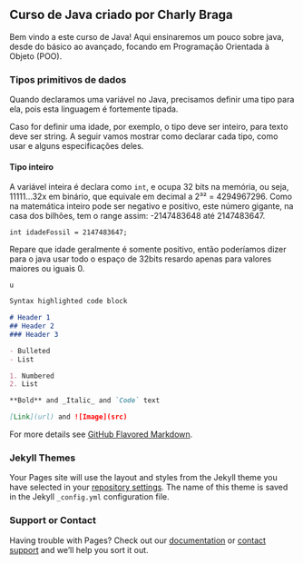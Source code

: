 ## Curso de Java criado  por Charly Braga

Bem vindo a este curso de Java! Aqui ensinaremos um pouco sobre java, desde do básico ao avançado, focando em Programação Orientada à Objeto (POO).



### Tipos primitivos de dados
Quando declaramos uma variável no Java, precisamos definir uma tipo para ela, pois esta linguagem é fortemente tipada.

Caso for definir uma idade, por exemplo, o tipo deve ser inteiro, para texto deve ser string. A seguir vamos mostrar como declarar cada tipo, como usar e alguns especificações deles.

#### Tipo inteiro

A variável inteira é declara como ```int```, e ocupa 32 bits na memória, ou seja, 11111...32x em binário, que equivale em decimal a 2³² = 4294967296. Como na matemática inteiro pode ser negativo e positivo, este número gigante, na casa dos bilhões, tem o range assim: -2147483648 até 2147483647. 

```
int idadeFossil = 2147483647;
```
Repare que idade geralmente é somente positivo, então poderíamos dizer para o java usar todo o espaço de 32bits resardo apenas para valores maiores ou iguais 0.
```
u
```


```markdown
Syntax highlighted code block

# Header 1
## Header 2
### Header 3

- Bulleted
- List

1. Numbered
2. List

**Bold** and _Italic_ and `Code` text

[Link](url) and ![Image](src)
```

For more details see [GitHub Flavored Markdown](https://guides.github.com/features/mastering-markdown/).

### Jekyll Themes

Your Pages site will use the layout and styles from the Jekyll theme you have selected in your [repository settings](https://github.com/charlyBraga/Course-Java-complete/settings/pages). The name of this theme is saved in the Jekyll `_config.yml` configuration file.

### Support or Contact

Having trouble with Pages? Check out our [documentation](https://docs.github.com/categories/github-pages-basics/) or [contact support](https://support.github.com/contact) and we’ll help you sort it out.
